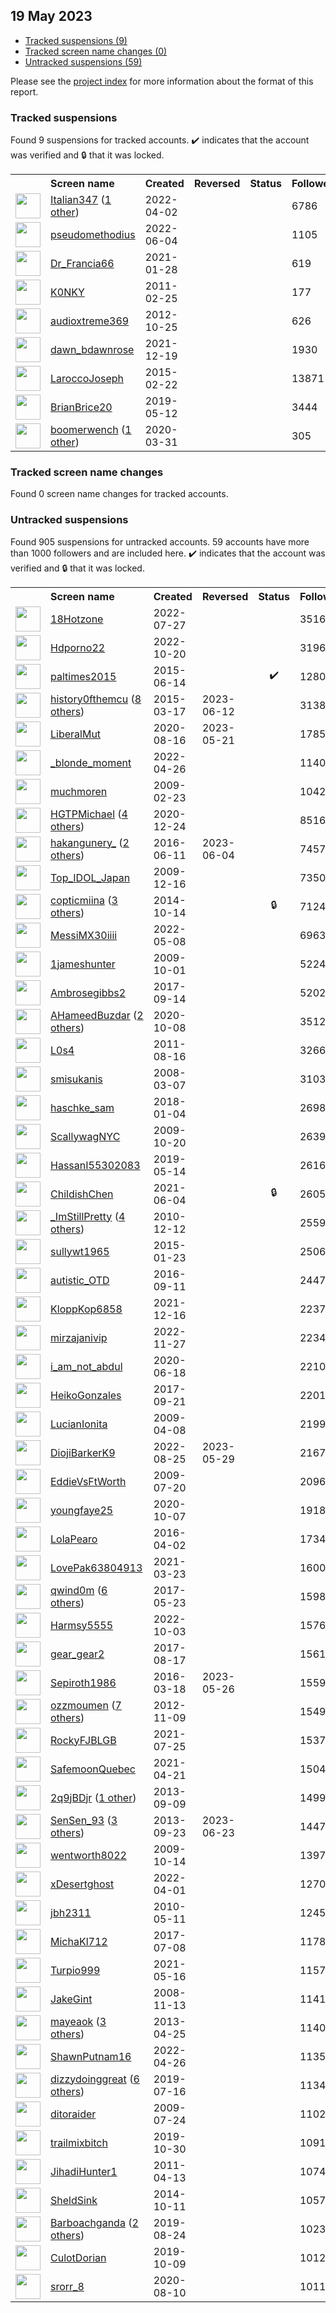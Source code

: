 ## 19 May 2023

* [Tracked suspensions (9)](#tracked-suspensions)
* [Tracked screen name changes (0)](#tracked-screen-name-changes)
* [Untracked suspensions (59)](#untracked-suspensions)

Please see the [project index](https://github.com/travisbrown/twitter-watch) for more information about the format of this report.

### Tracked suspensions

Found 9 suspensions for tracked accounts.
  ✔️ indicates that the account was verified and 🔒 that it was locked.

<table>
    <tr>
        <th></th>
        <th align="left">Screen name</th>
        <th align="left">Created</th>
        <th align="left">Reversed</th>
        <th align="left">Status</th>
        <th align="left">Followers</th>
        <th align="left">Ranking</th></tr>
    </tr>
        <tr>
            <td><a href="https://twitter.com/intent/user?user_id=1510072559345221634">
                <img src="https://pbs.twimg.com/profile_images/1597256766605123586/XBQfzCVc_normal.jpg" width="40px" height="40px" align="center"/></a>
            </td>
            <td>
                <a href="https://twitter.com/Italian347">Italian347</a>&nbsp;(<a href="https://api.memory.lol/v1/tw/id/1510072559345221634">1 other</a>)&nbsp;</td>
            <td>2022-04-02</td>
            <td></td>
            <td align="center"></td>
            <td>6786</td>
            <td>974</td>
        </tr>
        <tr>
            <td><a href="https://twitter.com/intent/user?user_id=1533167507061678080">
                <img src="https://pbs.twimg.com/profile_images/1574816724784152576/r8qsyPPP_normal.jpg" width="40px" height="40px" align="center"/></a>
            </td>
            <td>
                <a href="https://twitter.com/pseudomethodius">pseudomethodius</a></td>
            <td>2022-06-04</td>
            <td></td>
            <td align="center"></td>
            <td>1105</td>
            <td>2833</td>
        </tr>
        <tr>
            <td><a href="https://twitter.com/intent/user?user_id=1354824510264860681">
                <img src="https://pbs.twimg.com/profile_images/1596666751562940423/2ZDWkbge_normal.jpg" width="40px" height="40px" align="center"/></a>
            </td>
            <td>
                <a href="https://twitter.com/Dr_Francia66">Dr_Francia66</a></td>
            <td>2021-01-28</td>
            <td></td>
            <td align="center"></td>
            <td>619</td>
            <td>3919</td>
        </tr>
        <tr>
            <td><a href="https://twitter.com/intent/user?user_id=257581461">
                <img src="https://pbs.twimg.com/profile_images/567207011306446848/OHnJxxK6_normal.jpeg" width="40px" height="40px" align="center"/></a>
            </td>
            <td>
                <a href="https://twitter.com/K0NKY">K0NKY</a></td>
            <td>2011-02-25</td>
            <td></td>
            <td align="center"></td>
            <td>177</td>
            <td>15724</td>
        </tr>
        <tr>
            <td><a href="https://twitter.com/intent/user?user_id=903225714">
                <img src="https://pbs.twimg.com/profile_images/1200581586678435847/JfqQPT-X_normal.jpg" width="40px" height="40px" align="center"/></a>
            </td>
            <td>
                <a href="https://twitter.com/audioxtreme369">audioxtreme369</a></td>
            <td>2012-10-25</td>
            <td></td>
            <td align="center"></td>
            <td>626</td>
            <td>30087</td>
        </tr>
        <tr>
            <td><a href="https://twitter.com/intent/user?user_id=1472693656926789643">
                <img src="https://pbs.twimg.com/profile_images/1472693912569626629/JDGi_nA4_normal.jpg" width="40px" height="40px" align="center"/></a>
            </td>
            <td>
                <a href="https://twitter.com/dawn_bdawnrose">dawn_bdawnrose</a></td>
            <td>2021-12-19</td>
            <td></td>
            <td align="center"></td>
            <td>1930</td>
            <td>66767</td>
        </tr>
        <tr>
            <td><a href="https://twitter.com/intent/user?user_id=3052972000">
                <img src="https://pbs.twimg.com/profile_images/1591762921104736256/K7Dqj4Lq_normal.jpg" width="40px" height="40px" align="center"/></a>
            </td>
            <td>
                <a href="https://twitter.com/LaroccoJoseph">LaroccoJoseph</a></td>
            <td>2015-02-22</td>
            <td></td>
            <td align="center"></td>
            <td>13871</td>
            <td>70217</td>
        </tr>
        <tr>
            <td><a href="https://twitter.com/intent/user?user_id=1127628392910684161">
                <img src="https://pbs.twimg.com/profile_images/1439264198761058305/4I-7swKw_normal.jpg" width="40px" height="40px" align="center"/></a>
            </td>
            <td>
                <a href="https://twitter.com/BrianBrice20">BrianBrice20</a></td>
            <td>2019-05-12</td>
            <td></td>
            <td align="center"></td>
            <td>3444</td>
            <td>76672</td>
        </tr>
        <tr>
            <td><a href="https://twitter.com/intent/user?user_id=1245136792631853057">
                <img src="https://pbs.twimg.com/profile_images/1468613342952579078/q_6QBop1_normal.jpg" width="40px" height="40px" align="center"/></a>
            </td>
            <td>
                <a href="https://twitter.com/boomerwench">boomerwench</a>&nbsp;(<a href="https://api.memory.lol/v1/tw/id/1245136792631853057">1 other</a>)&nbsp;</td>
            <td>2020-03-31</td>
            <td></td>
            <td align="center"></td>
            <td>305</td>
            <td>76978</td>
        </tr></table>

### Tracked screen name changes

Found 0 screen name changes for tracked accounts.

### Untracked suspensions

Found 905 suspensions for untracked accounts.
59 accounts have more than 1000 followers and are included here.
  ✔️ indicates that the account was verified and 🔒 that it was locked.

<table>
    <tr>
        <th></th>
        <th align="left">Screen name</th>
        <th align="left">Created</th>
        <th align="left">Reversed</th>
        <th align="left">Status</th>
        <th align="left">Followers</th>
    </tr>
        <tr>
            <td><a href="https://twitter.com/intent/user?user_id=1552370696118226944">
                <img src="https://pbs.twimg.com/profile_images/1561801003288371200/oCx9KPQ1_normal.jpg" width="40px" height="40px" align="center"/></a>
            </td>
            <td>
                <a href="https://twitter.com/18Hotzone">18Hotzone</a></td>
            <td>2022-07-27</td>
            <td></td>
            <td align="center"></td>
            <td>351613</td>
        </tr>
        <tr>
            <td><a href="https://twitter.com/intent/user?user_id=1582957520062013441">
                <img src="https://pbs.twimg.com/profile_images/1583037444441899008/u3SqpB-Q_normal.jpg" width="40px" height="40px" align="center"/></a>
            </td>
            <td>
                <a href="https://twitter.com/Hdporno22">Hdporno22</a></td>
            <td>2022-10-20</td>
            <td></td>
            <td align="center"></td>
            <td>319654</td>
        </tr>
        <tr>
            <td><a href="https://twitter.com/intent/user?user_id=3244950391">
                <img src="https://pbs.twimg.com/profile_images/1450521921737658369/EJAFJkgr_normal.jpg" width="40px" height="40px" align="center"/></a>
            </td>
            <td>
                <a href="https://twitter.com/paltimes2015">paltimes2015</a></td>
            <td>2015-06-14</td>
            <td></td>
            <td align="center">✔️</td>
            <td>128025</td>
        </tr>
        <tr>
            <td><a href="https://twitter.com/intent/user?user_id=3092976699">
                <img src="https://pbs.twimg.com/profile_images/1578077382719819776/JnSYBT-F_normal.jpg" width="40px" height="40px" align="center"/></a>
            </td>
            <td>
                <a href="https://twitter.com/history0fthemcu">history0fthemcu</a>&nbsp;(<a href="https://api.memory.lol/v1/tw/id/3092976699">8 others</a>)&nbsp;</td>
            <td>2015-03-17</td>
            <td>2023-06-12</td>
            <td align="center"></td>
            <td>31385</td>
        </tr>
        <tr>
            <td><a href="https://twitter.com/intent/user?user_id=1295096801092145154">
                <img src="https://pbs.twimg.com/profile_images/1595402947919331331/FQaOOhfI_normal.jpg" width="40px" height="40px" align="center"/></a>
            </td>
            <td>
                <a href="https://twitter.com/LiberalMut">LiberalMut</a></td>
            <td>2020-08-16</td>
            <td>2023-05-21</td>
            <td align="center"></td>
            <td>17856</td>
        </tr>
        <tr>
            <td><a href="https://twitter.com/intent/user?user_id=1519014467564195846">
                <img src="https://pbs.twimg.com/profile_images/1583589886334062594/7wWPMG9z_normal.jpg" width="40px" height="40px" align="center"/></a>
            </td>
            <td>
                <a href="https://twitter.com/_blonde_moment">_blonde_moment</a></td>
            <td>2022-04-26</td>
            <td></td>
            <td align="center"></td>
            <td>11400</td>
        </tr>
        <tr>
            <td><a href="https://twitter.com/intent/user?user_id=21659459">
                <img src="https://pbs.twimg.com/profile_images/1549052366053425152/hE3DNjs3_normal.jpg" width="40px" height="40px" align="center"/></a>
            </td>
            <td>
                <a href="https://twitter.com/muchmoren">muchmoren</a></td>
            <td>2009-02-23</td>
            <td></td>
            <td align="center"></td>
            <td>10423</td>
        </tr>
        <tr>
            <td><a href="https://twitter.com/intent/user?user_id=1341897906127704064">
                <img src="https://pbs.twimg.com/profile_images/1599006995058679809/36IZrPOU_normal.jpg" width="40px" height="40px" align="center"/></a>
            </td>
            <td>
                <a href="https://twitter.com/HGTPMichael">HGTPMichael</a>&nbsp;(<a href="https://api.memory.lol/v1/tw/id/1341897906127704064">4 others</a>)&nbsp;</td>
            <td>2020-12-24</td>
            <td></td>
            <td align="center"></td>
            <td>8516</td>
        </tr>
        <tr>
            <td><a href="https://twitter.com/intent/user?user_id=741535610561826816">
                <img src="https://pbs.twimg.com/profile_images/1066626629995282432/pazh5L7A_normal.jpg" width="40px" height="40px" align="center"/></a>
            </td>
            <td>
                <a href="https://twitter.com/hakangunery_">hakangunery_</a>&nbsp;(<a href="https://api.memory.lol/v1/tw/id/741535610561826816">2 others</a>)&nbsp;</td>
            <td>2016-06-11</td>
            <td>2023-06-04</td>
            <td align="center"></td>
            <td>7457</td>
        </tr>
        <tr>
            <td><a href="https://twitter.com/intent/user?user_id=97166813">
                <img src="https://pbs.twimg.com/profile_images/716580384100626433/mWzaovEL_normal.jpg" width="40px" height="40px" align="center"/></a>
            </td>
            <td>
                <a href="https://twitter.com/Top_IDOL_Japan">Top_IDOL_Japan</a></td>
            <td>2009-12-16</td>
            <td></td>
            <td align="center"></td>
            <td>7350</td>
        </tr>
        <tr>
            <td><a href="https://twitter.com/intent/user?user_id=2829130563">
                <img src="https://pbs.twimg.com/profile_images/1597281389589790722/KhaLz05k_normal.jpg" width="40px" height="40px" align="center"/></a>
            </td>
            <td>
                <a href="https://twitter.com/copticmiina">copticmiina</a>&nbsp;(<a href="https://api.memory.lol/v1/tw/id/2829130563">3 others</a>)&nbsp;</td>
            <td>2014-10-14</td>
            <td></td>
            <td align="center">🔒</td>
            <td>7124</td>
        </tr>
        <tr>
            <td><a href="https://twitter.com/intent/user?user_id=1523238465353175041">
                <img src="https://pbs.twimg.com/profile_images/1523238520751595521/stW1ivHT_normal.jpg" width="40px" height="40px" align="center"/></a>
            </td>
            <td>
                <a href="https://twitter.com/MessiMX30iiii">MessiMX30iiii</a></td>
            <td>2022-05-08</td>
            <td></td>
            <td align="center"></td>
            <td>6963</td>
        </tr>
        <tr>
            <td><a href="https://twitter.com/intent/user?user_id=79032781">
                <img src="https://pbs.twimg.com/profile_images/917083939784753152/M2aBxKgZ_normal.jpg" width="40px" height="40px" align="center"/></a>
            </td>
            <td>
                <a href="https://twitter.com/1jameshunter">1jameshunter</a></td>
            <td>2009-10-01</td>
            <td></td>
            <td align="center"></td>
            <td>5224</td>
        </tr>
        <tr>
            <td><a href="https://twitter.com/intent/user?user_id=908165277740826624">
                <img src="https://pbs.twimg.com/profile_images/1179926634952056832/saVorETD_normal.jpg" width="40px" height="40px" align="center"/></a>
            </td>
            <td>
                <a href="https://twitter.com/Ambrosegibbs2">Ambrosegibbs2</a></td>
            <td>2017-09-14</td>
            <td></td>
            <td align="center"></td>
            <td>5202</td>
        </tr>
        <tr>
            <td><a href="https://twitter.com/intent/user?user_id=1314104641852977152">
                <img src="https://pbs.twimg.com/profile_images/1594751572239695872/_o0MNxaO_normal.jpg" width="40px" height="40px" align="center"/></a>
            </td>
            <td>
                <a href="https://twitter.com/AHameedBuzdar">AHameedBuzdar</a>&nbsp;(<a href="https://api.memory.lol/v1/tw/id/1314104641852977152">2 others</a>)&nbsp;</td>
            <td>2020-10-08</td>
            <td></td>
            <td align="center"></td>
            <td>3512</td>
        </tr>
        <tr>
            <td><a href="https://twitter.com/intent/user?user_id=356360343">
                <img src="https://pbs.twimg.com/profile_images/797234233760616449/4UWp0KP1_normal.jpg" width="40px" height="40px" align="center"/></a>
            </td>
            <td>
                <a href="https://twitter.com/L0s4">L0s4</a></td>
            <td>2011-08-16</td>
            <td></td>
            <td align="center"></td>
            <td>3266</td>
        </tr>
        <tr>
            <td><a href="https://twitter.com/intent/user?user_id=14095622">
                <img src="https://pbs.twimg.com/profile_images/1253001571136397317/V0X3TSxm_normal.jpg" width="40px" height="40px" align="center"/></a>
            </td>
            <td>
                <a href="https://twitter.com/smisukanis">smisukanis</a></td>
            <td>2008-03-07</td>
            <td></td>
            <td align="center"></td>
            <td>3103</td>
        </tr>
        <tr>
            <td><a href="https://twitter.com/intent/user?user_id=948989465241907200">
                <img src="https://pbs.twimg.com/profile_images/1303041118632701952/_ZIwXZ9K_normal.jpg" width="40px" height="40px" align="center"/></a>
            </td>
            <td>
                <a href="https://twitter.com/haschke_sam">haschke_sam</a></td>
            <td>2018-01-04</td>
            <td></td>
            <td align="center"></td>
            <td>2698</td>
        </tr>
        <tr>
            <td><a href="https://twitter.com/intent/user?user_id=83905899">
                <img src="https://pbs.twimg.com/profile_images/703321548115980288/sfBJolb4_normal.jpg" width="40px" height="40px" align="center"/></a>
            </td>
            <td>
                <a href="https://twitter.com/ScallywagNYC">ScallywagNYC</a></td>
            <td>2009-10-20</td>
            <td></td>
            <td align="center"></td>
            <td>2639</td>
        </tr>
        <tr>
            <td><a href="https://twitter.com/intent/user?user_id=1128212382088617984">
                <img src="https://pbs.twimg.com/profile_images/1518084209487024128/rlwzKu5t_normal.jpg" width="40px" height="40px" align="center"/></a>
            </td>
            <td>
                <a href="https://twitter.com/HassanI55302083">HassanI55302083</a></td>
            <td>2019-05-14</td>
            <td></td>
            <td align="center"></td>
            <td>2616</td>
        </tr>
        <tr>
            <td><a href="https://twitter.com/intent/user?user_id=1400923339087126537">
                <img src="https://pbs.twimg.com/profile_images/1536515729582850059/qKWx-EBU_normal.jpg" width="40px" height="40px" align="center"/></a>
            </td>
            <td>
                <a href="https://twitter.com/ChildishChen">ChildishChen</a></td>
            <td>2021-06-04</td>
            <td></td>
            <td align="center">🔒</td>
            <td>2605</td>
        </tr>
        <tr>
            <td><a href="https://twitter.com/intent/user?user_id=225640926">
                <img src="https://pbs.twimg.com/profile_images/1591847952007548929/VDk-DVm-_normal.jpg" width="40px" height="40px" align="center"/></a>
            </td>
            <td>
                <a href="https://twitter.com/_ImStillPretty">_ImStillPretty</a>&nbsp;(<a href="https://api.memory.lol/v1/tw/id/225640926">4 others</a>)&nbsp;</td>
            <td>2010-12-12</td>
            <td></td>
            <td align="center"></td>
            <td>2559</td>
        </tr>
        <tr>
            <td><a href="https://twitter.com/intent/user?user_id=2994231243">
                <img src="https://pbs.twimg.com/profile_images/561152800789626880/5PSK36-H_normal.jpeg" width="40px" height="40px" align="center"/></a>
            </td>
            <td>
                <a href="https://twitter.com/sullywt1965">sullywt1965</a></td>
            <td>2015-01-23</td>
            <td></td>
            <td align="center"></td>
            <td>2506</td>
        </tr>
        <tr>
            <td><a href="https://twitter.com/intent/user?user_id=774993567727124481">
                <img src="https://pbs.twimg.com/profile_images/1485717383952191489/Ny3MWD34_normal.jpg" width="40px" height="40px" align="center"/></a>
            </td>
            <td>
                <a href="https://twitter.com/autistic_OTD">autistic_OTD</a></td>
            <td>2016-09-11</td>
            <td></td>
            <td align="center"></td>
            <td>2447</td>
        </tr>
        <tr>
            <td><a href="https://twitter.com/intent/user?user_id=1471390675849519110">
                <img src="https://pbs.twimg.com/profile_images/1590523768438665216/3LbABoPG_normal.jpg" width="40px" height="40px" align="center"/></a>
            </td>
            <td>
                <a href="https://twitter.com/KloppKop6858">KloppKop6858</a></td>
            <td>2021-12-16</td>
            <td></td>
            <td align="center"></td>
            <td>2237</td>
        </tr>
        <tr>
            <td><a href="https://twitter.com/intent/user?user_id=1596866951493607425">
                <img src="https://pbs.twimg.com/profile_images/1596879371188453377/O_o23H89_normal.jpg" width="40px" height="40px" align="center"/></a>
            </td>
            <td>
                <a href="https://twitter.com/mirzajanivip">mirzajanivip</a></td>
            <td>2022-11-27</td>
            <td></td>
            <td align="center"></td>
            <td>2234</td>
        </tr>
        <tr>
            <td><a href="https://twitter.com/intent/user?user_id=1273749284148711424">
                <img src="https://pbs.twimg.com/profile_images/1590239595391852544/epkA3xq3_normal.jpg" width="40px" height="40px" align="center"/></a>
            </td>
            <td>
                <a href="https://twitter.com/i_am_not_abdul">i_am_not_abdul</a></td>
            <td>2020-06-18</td>
            <td></td>
            <td align="center"></td>
            <td>2210</td>
        </tr>
        <tr>
            <td><a href="https://twitter.com/intent/user?user_id=910890886506192896">
                <img src="https://pbs.twimg.com/profile_images/1558594136906899457/5RCjM5Yc_normal.jpg" width="40px" height="40px" align="center"/></a>
            </td>
            <td>
                <a href="https://twitter.com/HeikoGonzales">HeikoGonzales</a></td>
            <td>2017-09-21</td>
            <td></td>
            <td align="center"></td>
            <td>2201</td>
        </tr>
        <tr>
            <td><a href="https://twitter.com/intent/user?user_id=29642601">
                <img src="https://pbs.twimg.com/profile_images/827280233/DSC_04832_normal.jpg" width="40px" height="40px" align="center"/></a>
            </td>
            <td>
                <a href="https://twitter.com/LucianIonita">LucianIonita</a></td>
            <td>2009-04-08</td>
            <td></td>
            <td align="center"></td>
            <td>2199</td>
        </tr>
        <tr>
            <td><a href="https://twitter.com/intent/user?user_id=1562897032167038976">
                <img src="https://pbs.twimg.com/profile_images/1596246664951365633/AXqPuStx_normal.jpg" width="40px" height="40px" align="center"/></a>
            </td>
            <td>
                <a href="https://twitter.com/DiojiBarkerK9">DiojiBarkerK9</a></td>
            <td>2022-08-25</td>
            <td>2023-05-29</td>
            <td align="center"></td>
            <td>2167</td>
        </tr>
        <tr>
            <td><a href="https://twitter.com/intent/user?user_id=58635085">
                <img src="https://pbs.twimg.com/profile_images/323613085/Exterior_normal.jpg" width="40px" height="40px" align="center"/></a>
            </td>
            <td>
                <a href="https://twitter.com/EddieVsFtWorth">EddieVsFtWorth</a></td>
            <td>2009-07-20</td>
            <td></td>
            <td align="center"></td>
            <td>2096</td>
        </tr>
        <tr>
            <td><a href="https://twitter.com/intent/user?user_id=1313804947499212801">
                <img src="https://pbs.twimg.com/profile_images/1313805512308334592/YYlPLfsP_normal.jpg" width="40px" height="40px" align="center"/></a>
            </td>
            <td>
                <a href="https://twitter.com/youngfaye25">youngfaye25</a></td>
            <td>2020-10-07</td>
            <td></td>
            <td align="center"></td>
            <td>1918</td>
        </tr>
        <tr>
            <td><a href="https://twitter.com/intent/user?user_id=716057471106678784">
                <img src="https://pbs.twimg.com/profile_images/933171295541268482/HTBbCLx1_normal.jpg" width="40px" height="40px" align="center"/></a>
            </td>
            <td>
                <a href="https://twitter.com/LolaPearo">LolaPearo</a></td>
            <td>2016-04-02</td>
            <td></td>
            <td align="center"></td>
            <td>1734</td>
        </tr>
        <tr>
            <td><a href="https://twitter.com/intent/user?user_id=1374215845967171585">
                <img src="https://pbs.twimg.com/profile_images/1463561480205488134/otYy0vpT_normal.jpg" width="40px" height="40px" align="center"/></a>
            </td>
            <td>
                <a href="https://twitter.com/LovePak63804913">LovePak63804913</a></td>
            <td>2021-03-23</td>
            <td></td>
            <td align="center"></td>
            <td>1600</td>
        </tr>
        <tr>
            <td><a href="https://twitter.com/intent/user?user_id=866885625273761792">
                <img src="https://pbs.twimg.com/profile_images/1591635387205976066/6viPZXSk_normal.jpg" width="40px" height="40px" align="center"/></a>
            </td>
            <td>
                <a href="https://twitter.com/qwind0m">qwind0m</a>&nbsp;(<a href="https://api.memory.lol/v1/tw/id/866885625273761792">6 others</a>)&nbsp;</td>
            <td>2017-05-23</td>
            <td></td>
            <td align="center"></td>
            <td>1598</td>
        </tr>
        <tr>
            <td><a href="https://twitter.com/intent/user?user_id=1576977426248339456">
                <img src="https://pbs.twimg.com/profile_images/1577383474994073600/Zu1pzMzX_normal.jpg" width="40px" height="40px" align="center"/></a>
            </td>
            <td>
                <a href="https://twitter.com/Harmsy5555">Harmsy5555</a></td>
            <td>2022-10-03</td>
            <td></td>
            <td align="center"></td>
            <td>1576</td>
        </tr>
        <tr>
            <td><a href="https://twitter.com/intent/user?user_id=898037213354758146">
                <img src="https://pbs.twimg.com/profile_images/937918685112684545/xvIYRRW-_normal.jpg" width="40px" height="40px" align="center"/></a>
            </td>
            <td>
                <a href="https://twitter.com/gear_gear2">gear_gear2</a></td>
            <td>2017-08-17</td>
            <td></td>
            <td align="center"></td>
            <td>1561</td>
        </tr>
        <tr>
            <td><a href="https://twitter.com/intent/user?user_id=710908151042871296">
                <img src="https://pbs.twimg.com/profile_images/1541375207545442304/Auh9uOi7_normal.jpg" width="40px" height="40px" align="center"/></a>
            </td>
            <td>
                <a href="https://twitter.com/Sepiroth1986">Sepiroth1986</a></td>
            <td>2016-03-18</td>
            <td>2023-05-26</td>
            <td align="center"></td>
            <td>1559</td>
        </tr>
        <tr>
            <td><a href="https://twitter.com/intent/user?user_id=937455685">
                <img src="https://pbs.twimg.com/profile_images/1581634808488382464/ElaoqSht_normal.jpg" width="40px" height="40px" align="center"/></a>
            </td>
            <td>
                <a href="https://twitter.com/ozzmoumen">ozzmoumen</a>&nbsp;(<a href="https://api.memory.lol/v1/tw/id/937455685">7 others</a>)&nbsp;</td>
            <td>2012-11-09</td>
            <td></td>
            <td align="center"></td>
            <td>1549</td>
        </tr>
        <tr>
            <td><a href="https://twitter.com/intent/user?user_id=1419438650157240320">
                <img src="https://abs.twimg.com/sticky/default_profile_images/default_profile_normal.png" width="40px" height="40px" align="center"/></a>
            </td>
            <td>
                <a href="https://twitter.com/RockyFJBLGB">RockyFJBLGB</a></td>
            <td>2021-07-25</td>
            <td></td>
            <td align="center"></td>
            <td>1537</td>
        </tr>
        <tr>
            <td><a href="https://twitter.com/intent/user?user_id=1384903497162887171">
                <img src="https://pbs.twimg.com/profile_images/1421185273602482179/7_dP314v_normal.jpg" width="40px" height="40px" align="center"/></a>
            </td>
            <td>
                <a href="https://twitter.com/SafemoonQuebec">SafemoonQuebec</a></td>
            <td>2021-04-21</td>
            <td></td>
            <td align="center"></td>
            <td>1504</td>
        </tr>
        <tr>
            <td><a href="https://twitter.com/intent/user?user_id=1842226370">
                <img src="https://pbs.twimg.com/profile_images/1588568119135858689/xfLfLaPA_normal.png" width="40px" height="40px" align="center"/></a>
            </td>
            <td>
                <a href="https://twitter.com/2q9jBDjr">2q9jBDjr</a>&nbsp;(<a href="https://api.memory.lol/v1/tw/id/1842226370">1 other</a>)&nbsp;</td>
            <td>2013-09-09</td>
            <td></td>
            <td align="center"></td>
            <td>1499</td>
        </tr>
        <tr>
            <td><a href="https://twitter.com/intent/user?user_id=1898284244">
                <img src="https://pbs.twimg.com/profile_images/1467975522856615937/pYupZ7Ut_normal.jpg" width="40px" height="40px" align="center"/></a>
            </td>
            <td>
                <a href="https://twitter.com/SenSen_93">SenSen_93</a>&nbsp;(<a href="https://api.memory.lol/v1/tw/id/1898284244">3 others</a>)&nbsp;</td>
            <td>2013-09-23</td>
            <td>2023-06-23</td>
            <td align="center"></td>
            <td>1447</td>
        </tr>
        <tr>
            <td><a href="https://twitter.com/intent/user?user_id=82425179">
                <img src="https://pbs.twimg.com/profile_images/1894568640/DSC00231_normal.JPG" width="40px" height="40px" align="center"/></a>
            </td>
            <td>
                <a href="https://twitter.com/wentworth8022">wentworth8022</a></td>
            <td>2009-10-14</td>
            <td></td>
            <td align="center"></td>
            <td>1397</td>
        </tr>
        <tr>
            <td><a href="https://twitter.com/intent/user?user_id=1510031672812740614">
                <img src="https://pbs.twimg.com/profile_images/1595836133518311426/oJ_lW-pX_normal.jpg" width="40px" height="40px" align="center"/></a>
            </td>
            <td>
                <a href="https://twitter.com/xDesertghost">xDesertghost</a></td>
            <td>2022-04-01</td>
            <td></td>
            <td align="center"></td>
            <td>1270</td>
        </tr>
        <tr>
            <td><a href="https://twitter.com/intent/user?user_id=142581144">
                <img src="https://pbs.twimg.com/profile_images/1512066220425564166/aovNaKvQ_normal.jpg" width="40px" height="40px" align="center"/></a>
            </td>
            <td>
                <a href="https://twitter.com/jbh2311">jbh2311</a></td>
            <td>2010-05-11</td>
            <td></td>
            <td align="center"></td>
            <td>1245</td>
        </tr>
        <tr>
            <td><a href="https://twitter.com/intent/user?user_id=883619720586506244">
                <img src="https://pbs.twimg.com/profile_images/1198541309600026626/VHj33C87_normal.jpg" width="40px" height="40px" align="center"/></a>
            </td>
            <td>
                <a href="https://twitter.com/MichaKl712">MichaKl712</a></td>
            <td>2017-07-08</td>
            <td></td>
            <td align="center"></td>
            <td>1178</td>
        </tr>
        <tr>
            <td><a href="https://twitter.com/intent/user?user_id=1394037798722838536">
                <img src="https://pbs.twimg.com/profile_images/1592208273633157125/5lY-cIAx_normal.jpg" width="40px" height="40px" align="center"/></a>
            </td>
            <td>
                <a href="https://twitter.com/Turpio999">Turpio999</a></td>
            <td>2021-05-16</td>
            <td></td>
            <td align="center"></td>
            <td>1157</td>
        </tr>
        <tr>
            <td><a href="https://twitter.com/intent/user?user_id=17368357">
                <img src="https://pbs.twimg.com/profile_images/679026920500035584/h_fkakqc_normal.jpg" width="40px" height="40px" align="center"/></a>
            </td>
            <td>
                <a href="https://twitter.com/JakeGint">JakeGint</a></td>
            <td>2008-11-13</td>
            <td></td>
            <td align="center"></td>
            <td>1141</td>
        </tr>
        <tr>
            <td><a href="https://twitter.com/intent/user?user_id=1379579972">
                <img src="https://pbs.twimg.com/profile_images/1587951707656310784/Tj7fXUcA_normal.jpg" width="40px" height="40px" align="center"/></a>
            </td>
            <td>
                <a href="https://twitter.com/mayeaok">mayeaok</a>&nbsp;(<a href="https://api.memory.lol/v1/tw/id/1379579972">3 others</a>)&nbsp;</td>
            <td>2013-04-25</td>
            <td></td>
            <td align="center"></td>
            <td>1140</td>
        </tr>
        <tr>
            <td><a href="https://twitter.com/intent/user?user_id=1518824758325907456">
                <img src="https://pbs.twimg.com/profile_images/1518832260786495489/WmCeQclz_normal.jpg" width="40px" height="40px" align="center"/></a>
            </td>
            <td>
                <a href="https://twitter.com/ShawnPutnam16">ShawnPutnam16</a></td>
            <td>2022-04-26</td>
            <td></td>
            <td align="center"></td>
            <td>1135</td>
        </tr>
        <tr>
            <td><a href="https://twitter.com/intent/user?user_id=1151016159472492544">
                <img src="https://pbs.twimg.com/profile_images/1538591618671984640/20DunlhX_normal.jpg" width="40px" height="40px" align="center"/></a>
            </td>
            <td>
                <a href="https://twitter.com/dizzydoinggreat">dizzydoinggreat</a>&nbsp;(<a href="https://api.memory.lol/v1/tw/id/1151016159472492544">6 others</a>)&nbsp;</td>
            <td>2019-07-16</td>
            <td></td>
            <td align="center"></td>
            <td>1134</td>
        </tr>
        <tr>
            <td><a href="https://twitter.com/intent/user?user_id=59685777">
                <img src="https://pbs.twimg.com/profile_images/1097092594494926848/q2JbFhgm_normal.jpg" width="40px" height="40px" align="center"/></a>
            </td>
            <td>
                <a href="https://twitter.com/ditoraider">ditoraider</a></td>
            <td>2009-07-24</td>
            <td></td>
            <td align="center"></td>
            <td>1102</td>
        </tr>
        <tr>
            <td><a href="https://twitter.com/intent/user?user_id=1189648830813224960">
                <img src="https://pbs.twimg.com/profile_images/1590735398279553026/Pv7gn5ep_normal.jpg" width="40px" height="40px" align="center"/></a>
            </td>
            <td>
                <a href="https://twitter.com/trailmixbitch">trailmixbitch</a></td>
            <td>2019-10-30</td>
            <td></td>
            <td align="center"></td>
            <td>1091</td>
        </tr>
        <tr>
            <td><a href="https://twitter.com/intent/user?user_id=281583777">
                <img src="https://pbs.twimg.com/profile_images/378800000410851708/169937336f9a1700e0576538c60adf70_normal.png" width="40px" height="40px" align="center"/></a>
            </td>
            <td>
                <a href="https://twitter.com/JihadiHunter1">JihadiHunter1</a></td>
            <td>2011-04-13</td>
            <td></td>
            <td align="center"></td>
            <td>1074</td>
        </tr>
        <tr>
            <td><a href="https://twitter.com/intent/user?user_id=2822356030">
                <img src="https://pbs.twimg.com/profile_images/1498244554033610753/1WKRZhmd_normal.jpg" width="40px" height="40px" align="center"/></a>
            </td>
            <td>
                <a href="https://twitter.com/SheldSink">SheldSink</a></td>
            <td>2014-10-11</td>
            <td></td>
            <td align="center"></td>
            <td>1057</td>
        </tr>
        <tr>
            <td><a href="https://twitter.com/intent/user?user_id=1165208221008703488">
                <img src="https://pbs.twimg.com/profile_images/1597630649845911554/dV_upYrD_normal.jpg" width="40px" height="40px" align="center"/></a>
            </td>
            <td>
                <a href="https://twitter.com/Barboachganda">Barboachganda</a>&nbsp;(<a href="https://api.memory.lol/v1/tw/id/1165208221008703488">2 others</a>)&nbsp;</td>
            <td>2019-08-24</td>
            <td></td>
            <td align="center"></td>
            <td>1023</td>
        </tr>
        <tr>
            <td><a href="https://twitter.com/intent/user?user_id=1181730695267459077">
                <img src="https://pbs.twimg.com/profile_images/1584996150037413903/D7FxdvoK_normal.jpg" width="40px" height="40px" align="center"/></a>
            </td>
            <td>
                <a href="https://twitter.com/CulotDorian">CulotDorian</a></td>
            <td>2019-10-09</td>
            <td></td>
            <td align="center"></td>
            <td>1012</td>
        </tr>
        <tr>
            <td><a href="https://twitter.com/intent/user?user_id=1292805049056362496">
                <img src="https://abs.twimg.com/sticky/default_profile_images/default_profile_normal.png" width="40px" height="40px" align="center"/></a>
            </td>
            <td>
                <a href="https://twitter.com/srorr_8">srorr_8</a></td>
            <td>2020-08-10</td>
            <td></td>
            <td align="center"></td>
            <td>1011</td>
        </tr></table>
